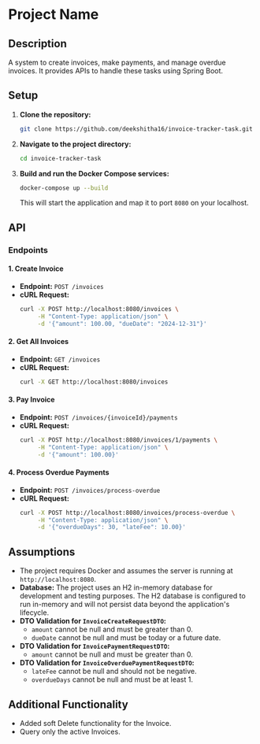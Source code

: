 # Project Name

## Description

A system to create invoices, make payments, and manage overdue invoices. It provides APIs to handle these tasks using Spring Boot.

## Setup

1. **Clone the repository:**

    ```bash
    git clone https://github.com/deekshitha16/invoice-tracker-task.git
    ```

2. **Navigate to the project directory:**

    ```bash
    cd invoice-tracker-task
    ```

3. **Build and run the Docker Compose services:**

    ```bash
    docker-compose up --build
    ```

   This will start the application and map it to port `8080` on your localhost.

## API

### Endpoints

#### 1. **Create Invoice**

- **Endpoint:** `POST /invoices`
- **cURL Request:**
    ```bash
    curl -X POST http://localhost:8080/invoices \
         -H "Content-Type: application/json" \
         -d '{"amount": 100.00, "dueDate": "2024-12-31"}'
    ```

#### 2. **Get All Invoices**

- **Endpoint:** `GET /invoices`
- **cURL Request:**
    ```bash
    curl -X GET http://localhost:8080/invoices
    ```

#### 3. **Pay Invoice**

- **Endpoint:** `POST /invoices/{invoiceId}/payments`
- **cURL Request:**
    ```bash
    curl -X POST http://localhost:8080/invoices/1/payments \
         -H "Content-Type: application/json" \
         -d '{"amount": 100.00}'
    ```

#### 4. **Process Overdue Payments**

- **Endpoint:** `POST /invoices/process-overdue`
- **cURL Request:**
    ```bash
    curl -X POST http://localhost:8080/invoices/process-overdue \
         -H "Content-Type: application/json" \
         -d '{"overdueDays": 30, "lateFee": 10.00}'
    ```

## Assumptions

- The project requires Docker and assumes the server is running at `http://localhost:8080`.
- **Database:** The project uses an H2 in-memory database for development and testing purposes. The H2 database is configured to run in-memory and will not persist data beyond the application's lifecycle.
- **DTO Validation for `InvoiceCreateRequestDTO`:**
    - `amount` cannot be null and must be greater than 0.
    - `dueDate` cannot be null and must be today or a future date.
- **DTO Validation for `InvoicePaymentRequestDTO`:**
    - `amount` cannot be null and must be greater than 0.
- **DTO Validation for `InvoiceOverduePaymentRequestDTO`:**
    - `lateFee` cannot be null and should not be negative.
    - `overdueDays` cannot be null and must be at least 1.

## Additional Functionality
- Added soft Delete functionality for the Invoice.
- Query only the active Invoices.

